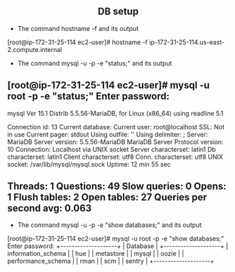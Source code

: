 ## <center> DB setup

* The command hostname -f and its output

[root@ip-172-31-25-114 ec2-user]# hostname -f
ip-172-31-25-114.us-east-2.compute.internal

* The command mysql -u <user> -p<password> -e "status;" and its output

[root@ip-172-31-25-114 ec2-user]# mysql -u root -p -e "status;"
Enter password:
--------------
mysql  Ver 15.1 Distrib 5.5.56-MariaDB, for Linux (x86_64) using readline 5.1

Connection id:          13
Current database:
Current user:           root@localhost
SSL:                    Not in use
Current pager:          stdout
Using outfile:          ''
Using delimiter:        ;
Server:                 MariaDB
Server version:         5.5.56-MariaDB MariaDB Server
Protocol version:       10
Connection:             Localhost via UNIX socket
Server characterset:    latin1
Db     characterset:    latin1
Client characterset:    utf8
Conn.  characterset:    utf8
UNIX socket:            /var/lib/mysql/mysql.sock
Uptime:                 12 min 55 sec

Threads: 1  Questions: 49  Slow queries: 0  Opens: 1  Flush tables: 2  Open tables: 27  Queries per second avg: 0.063
--------------


* The command mysql -u <user> -p<password> -e "show databases;" and its output


[root@ip-172-31-25-114 ec2-user]# mysql -u root -p -e "show databases;"
Enter password:
+--------------------+
| Database           |
+--------------------+
| information_schema |
| hue                |
| metastore          |
| mysql              |
| oozie              |
| performance_schema |
| rman               |
| scm                |
| sentry             |
+--------------------+
